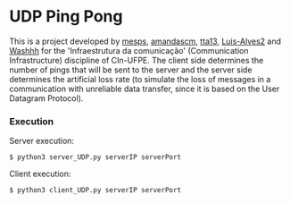 
# UDP Ping Pong

This is a project developed by [mesps](github.com/mesps), [amandascm](github.com/amandascm), [tta13](github.com/tta13), [Luis-Alves2](github.com/Luis-Alves2) and [Washhh](github.com/Washhh)   for the 'Infraestrutura da comunicação' (Communication Infrastructure) discipline of CIn-UFPE. 
The client side determines the number of pings that will be sent to the server and the server side determines the artificial loss rate (to simulate the loss of messages in a communication with unreliable data transfer, since it is based on the User Datagram Protocol).

### Execution
Server execution:
```
$ python3 server_UDP.py serverIP serverPort
```
Client execution:
```
$ python3 client_UDP.py serverIP serverPort
```
